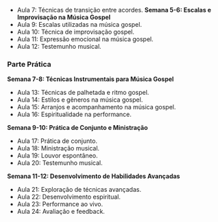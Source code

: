 - Aula 7: Técnicas de transição entre acordes.
**Semana 5-6: Escalas e Improvisação na Música Gospel**
- Aula 9: Escalas utilizadas na música gospel.
- Aula 10: Técnica de improvisação gospel.
- Aula 11: Expressão emocional na música gospel.
- Aula 12: Testemunho musical.

### Parte Prática

**Semana 7-8: Técnicas Instrumentais para Música Gospel**
- Aula 13: Técnicas de palhetada e ritmo gospel.
- Aula 14: Estilos e gêneros na música gospel.
- Aula 15: Arranjos e acompanhamento na música gospel.
- Aula 16: Espiritualidade na performance.

**Semana 9-10: Prática de Conjunto e Ministração**
- Aula 17: Prática de conjunto.
- Aula 18: Ministração musical.
- Aula 19: Louvor espontâneo.
- Aula 20: Testemunho musical.

**Semana 11-12: Desenvolvimento de Habilidades Avançadas**
- Aula 21: Exploração de técnicas avançadas.
- Aula 22: Desenvolvimento espiritual.
- Aula 23: Performance ao vivo.
- Aula 24: Avaliação e feedback.
